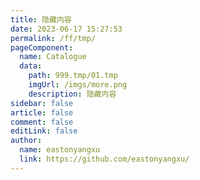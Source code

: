 ```yaml
---
title: 隐藏内容
date: 2023-06-17 15:27:53
permalink: /ff/tmp/
pageComponent:
  name: Catalogue
  data:
    path: 999.tmp/01.tmp
    imgUrl: /imgs/more.png
    description: 隐藏内容
sidebar: false
article: false
comment: false
editLink: false
author:
  name: eastonyangxu
  link: https://github.com/eastonyangxu/
---
```

